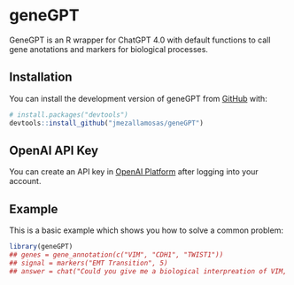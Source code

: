 
# geneGPT

<!-- badges: start -->
<!-- badges: end -->

GeneGPT is an R wrapper for ChatGPT 4.0 with default functions to call gene anotations and markers for biological processes.

## Installation

You can install the development version of geneGPT from [GitHub](https://github.com/) with:

``` r
# install.packages("devtools")
devtools::install_github("jmezallamosas/geneGPT")
```

## OpenAI API Key

You can create an API key in [OpenAI Platform](https://platform.openai.com/api-keys) after logging into your account.

## Example

This is a basic example which shows you how to solve a common problem:

``` r
library(geneGPT)
## genes = gene_annotation(c("VIM", "CDH1", "TWIST1"))
## signal = markers("EMT Transition", 5)
## answer = chat("Could you give me a biological interpreation of VIM, CDH1, TWIST1 being upregulated in cancer?")
```

